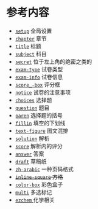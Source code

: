 # 参考内容

  - [`setup`](https://ezexam.pages.dev/setup) 全局设置
  - [`chapter`](https://ezexam.pages.dev/chapter) 章节
  - [`title`](https://ezexam.pages.dev/title) 标题
  - [`subject`](https://ezexam.pages.dev/subject) 科目
  - [`secret`](https://ezexam.pages.dev/secret) 位于左上角的绝密之类的
  - [`exam-type`](https://ezexam.pages.dev/exam-type) 试卷类型
  - [`exam-info`](https://ezexam.pages.dev/exam-info) 试卷信息
  - [`score_-box`](https://ezexam.pages.dev/scoring-box) 评分框
  - [`notice`](https://ezexam.pages.dev/notice) 试卷的注意事项
  - [`choices`](https://ezexam.pages.dev/choices) 选择题
  - [`question`](https://ezexam.pages.dev/question) 题目
  - [`paren`](https://ezexam.pages.dev/paren) 选择题的括号
  - [`fillin`](https://ezexam.pages.dev/fillin) 填空的下划线
  - [`text-figure`](https://ezexam.pages.dev/text-figure) 图文混排
  - [`solution`](https://ezexam.pages.dev/solution) 解析
  - [`score`](https://ezexam.pages.dev/score) 解析内的评分
  - [`answer`](https://ezexam.pages.dev/answer) 答案
  - [`draft`](https://ezexam.pages.dev/draft) 草稿纸
  - [`zh-arabic`](https://ezexam.pages.dev/zh-arabic) 一种页码格式
  - ~~[`inline-square`](https://ezexam.pages.dev/inline-square) 方格~~
  - [`color-box`](https://ezexam.pages.dev/color-box) 彩色盒子
  - [`multi`](https://ezexam.pages.dev/multi) 多选标记
  - [`ezchem` ](https://ezexam.pages.dev/chem) 化学相关